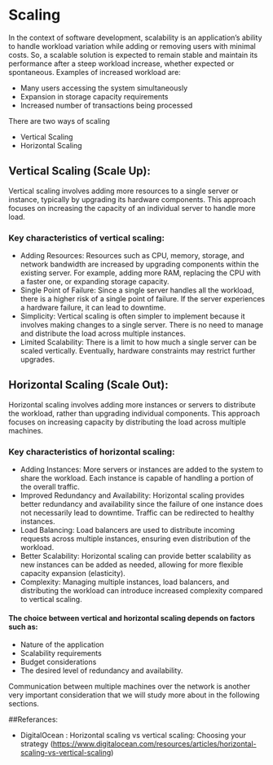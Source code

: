 # Scaling 
In the context of software development, scalability is an application’s ability to handle workload variation while adding or removing users with minimal costs. So, a scalable solution is expected to remain stable and maintain its performance after a steep workload increase, whether expected or spontaneous. Examples of increased workload are:
- Many users accessing the system simultaneously
- Expansion in storage capacity requirements
- Increased number of transactions being processed

There are two ways of scaling 
- Vertical Scaling
- Horizontal Scaling


## Vertical Scaling (Scale Up):

Vertical scaling involves adding more resources to a single server or instance, typically by upgrading its hardware components. This approach focuses on increasing the capacity of an individual server to handle more load.

### Key characteristics of vertical scaling:

- Adding Resources: Resources such as CPU, memory, storage, and network bandwidth are increased by upgrading components within the existing server. For example, adding more RAM, replacing the CPU with a faster one, or expanding storage capacity.
- Single Point of Failure: Since a single server handles all the workload, there is a higher risk of a single point of failure. If the server experiences a hardware failure, it can lead to downtime.
- Simplicity: Vertical scaling is often simpler to implement because it involves making changes to a single server. There is no need to manage and distribute the load across multiple instances.
- Limited Scalability: There is a limit to how much a single server can be scaled vertically. Eventually, hardware constraints may restrict further upgrades.


## Horizontal Scaling (Scale Out):
Horizontal scaling involves adding more instances or servers to distribute the workload, rather than upgrading individual components. This approach focuses on increasing capacity by distributing the load across multiple machines.

### Key characteristics of horizontal scaling:

- Adding Instances: More servers or instances are added to the system to share the workload. Each instance is capable of handling a portion of the overall traffic.
- Improved Redundancy and Availability: Horizontal scaling provides better redundancy and availability since the failure of one instance does not necessarily lead to downtime. Traffic can be redirected to healthy instances.
- Load Balancing: Load balancers are used to distribute incoming requests across multiple instances, ensuring even distribution of the workload.
- Better Scalability: Horizontal scaling can provide better scalability as new instances can be added as needed, allowing for more flexible capacity expansion (elasticity).
- Complexity: Managing multiple instances, load balancers, and distributing the workload can introduce increased complexity compared to vertical scaling.



#### The choice between vertical and horizontal scaling depends on factors such as: 
- Nature of the application
- Scalability requirements
- Budget considerations
- The desired level of redundancy and availability.

 Communication between multiple machines over the network is another very important consideration that we will study more about in the following sections.

##Referances:
- DigitalOcean : Horizontal scaling vs vertical scaling: Choosing your strategy (https://www.digitalocean.com/resources/articles/horizontal-scaling-vs-vertical-scaling)

